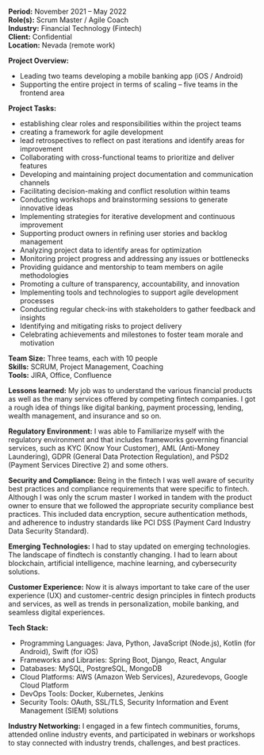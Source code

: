 **Period:** November 2021 – May 2022  
**Role(s):** Scrum Master / Agile Coach  
**Industry:** Financial Technology (Fintech)  
**Client:** Confidential  
**Location:** Nevada (remote work)

**Project Overview:**
- Leading two teams developing a mobile banking app (iOS / Android)
- Supporting the entire project in terms of scaling – five teams in the frontend area

**Project Tasks:**
- establishing clear roles and responsibilities within the project teams
- creating a framework for agile development
-  lead retrospectives to reflect on past iterations and identify areas for improvement
- Collaborating with cross-functional teams to prioritize and deliver features
- Developing and maintaining project documentation and communication channels
- Facilitating decision-making and conflict resolution within teams
- Conducting workshops and brainstorming sessions to generate innovative ideas
- Implementing strategies for iterative development and continuous improvement
- Supporting product owners in refining user stories and backlog management
- Analyzing project data to identify areas for optimization
- Monitoring project progress and addressing any issues or bottlenecks
- Providing guidance and mentorship to team members on agile methodologies
- Promoting a culture of transparency, accountability, and innovation
- Implementing tools and technologies to support agile development processes
- Conducting regular check-ins with stakeholders to gather feedback and insights
- Identifying and mitigating risks to project delivery
- Celebrating achievements and milestones to foster team morale and motivation

**Team Size:** Three teams, each with 10 people  
**Skills:** SCRUM, Project Management, Coaching  
**Tools:** JIRA, Office, Confluence

**Lessons learned:** My job was to understand the various financial products as well as the many services offered by competing fintech companies. I got a rough idea of things like digital banking, payment processing, lending, wealth management, and insurance and so on.  

**Regulatory Environment:** I was able to Familiarize myself with the regulatory environment and that includes frameworks governing financial services, such as KYC (Know Your Customer), AML (Anti-Money Laundering), GDPR (General Data Protection Regulation), and PSD2 (Payment Services Directive 2) and some others.  

**Security and Compliance:** Being in the fintech I was well aware of security best practices and compliance requirements that were specific to fintech. Although I was only the scrum master I worked in tandem with the product owner to ensure that we followed the appropriate security compliance best practices.  This included data encryption, secure authentication methods, and adherence to industry standards like PCI DSS (Payment Card Industry Data Security Standard).

**Emerging Technologies:** I had to stay updated on emerging technologies. The landscape of findtech is constantly changing. I had to learn about blockchain, artificial intelligence, machine learning, and cybersecurity solutions.

**Customer Experience:** Now it is always important to take care of the user experience (UX) and customer-centric design principles in fintech products and services, as well as trends in personalization, mobile banking, and seamless digital experiences.

**Tech Stack:** 
- Programming Languages: Java, Python, JavaScript (Node.js), Kotlin (for Android), Swift (for iOS)
- Frameworks and Libraries: Spring Boot, Django, React, Angular
- Databases: MySQL, PostgreSQL, MongoDB
- Cloud Platforms: AWS (Amazon Web Services), Azuredevops, Google Cloud Platform
- DevOps Tools: Docker, Kubernetes, Jenkins
- Security Tools: OAuth, SSL/TLS, Security Information and Event Management (SIEM) solutions


**Industry Networking:** I engaged in a few fintech communities, forums, attended online industry events, and participated in webinars or workshops to stay connected with industry trends, challenges, and best practices.
